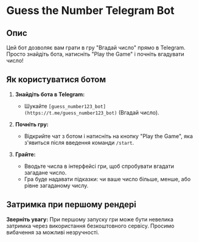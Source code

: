 # Guess the Number Telegram Bot

## Опис

Цей бот дозволяє вам грати в гру "Вгадай число" прямо в Telegram. Просто знайдіть бота, натисніть "Play the Game" і почніть вгадувати число!

## Як користуватися ботом

1. **Знайдіть бота в Telegram:**

   - Шукайте `[guess_number123_bot](https://t.me/guess_number123_bot)` (Вгадай число).

2. **Почніть гру:**

   - Відкрийте чат з ботом і натисніть на кнопку "Play the Game", яка з'явиться після введення команди `/start`.

3. **Грайте:**
   - Вводьте числа в інтерфейсі гри, щоб спробувати вгадати загадане число.
   - Гра буде надавати підказки: чи ваше число більше, менше, або рівне загаданому числу.

## Затримка при першому рендері

**Зверніть увагу:** При першому запуску гри може бути невелика затримка через використання безкоштовного сервісу. Просимо вибачення за можливі незручності.
